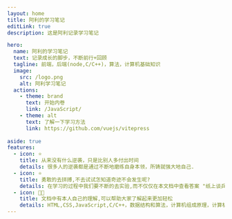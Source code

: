 ```yaml
---
layout: home
title: 阿利的学习笔记
editLink: true
description: 这是阿利记录学习笔记

hero:
  name: 阿利的学习笔记
  text: 记录成长的脚步，不断前行+回顾
  tagline: 前端，后端(node,C/C++)，算法，计算机基础知识
  image: 
    src: /logo.png
    alt: 阿利学习笔记
  actions:
    - theme: brand
      text: 开始内卷
      link: /JavaScript/
    - theme: alt
      text: 了解一下学习方法
      link: https://github.com/vuejs/vitepress
      
aside: true
features:
  - icon: ⭐
    title: 从来没有什么逆袭，只是比别人多付出时间
    details: 很多人的逆袭都是通过不断地磨练自身本领，所铸就强大地自己.
  - icon: ⭐
    title: 勇敢的去拼搏,不去试试怎知道奇迹不会发生呢?
    details: 在学习的过程中我们要不断的去实验,而不仅仅在本文档中查看答案 "纸上谈兵终觉浅,绝知此事要躬行". 文档中的例题要多看多想多做,才可以真正的学会
  - icon: 🧑‍💻
    title: 文档中有本人自己的理解,可以帮助大家了解起来更加轻松
    details: HTML,CSS,JavaScript,C/C++，数据结构和算法，计算机组成原理，计算机操作系统，计算机网络
---
```


